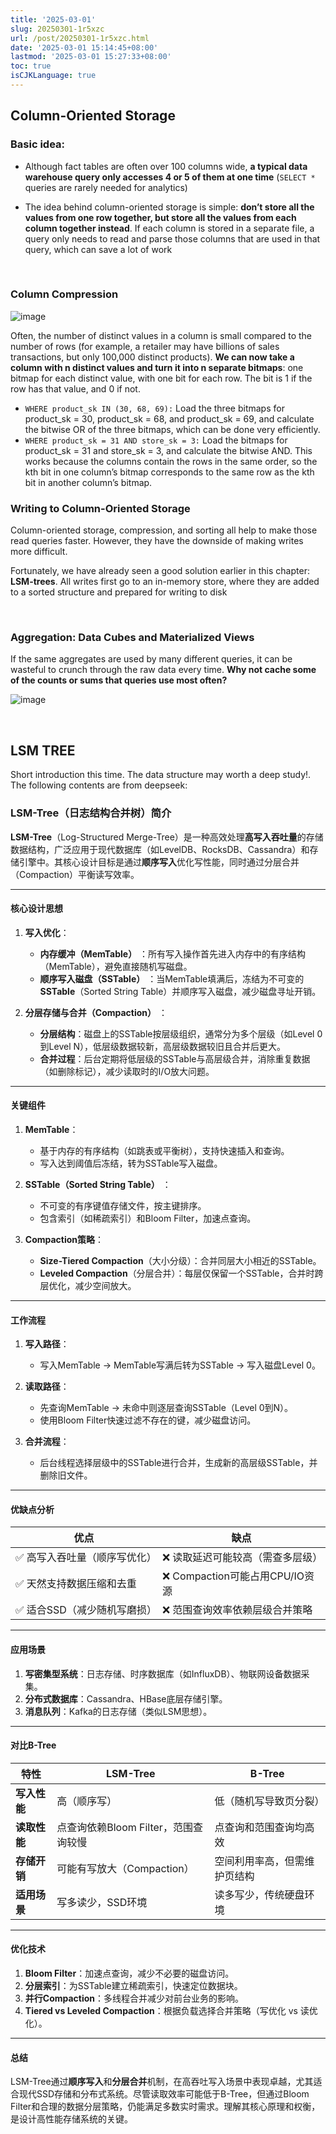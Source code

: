 ```yaml
---
title: '2025-03-01'
slug: 20250301-1r5xzc
url: /post/20250301-1r5xzc.html
date: '2025-03-01 15:14:45+08:00'
lastmod: '2025-03-01 15:27:33+08:00'
toc: true
isCJKLanguage: true
---
```


## Column-Oriented Storage

### Basic idea:

* Although fact tables are often over 100 columns wide, **a typical data warehouse query only accesses 4 or 5 of them at one time** (`SELECT *`​ queries are rarely needed for analytics)

* The idea behind column-oriented storage is simple: **don’t store all the values from one row together, but store all the values from each column together instead**. If each column is stored in a separate file, a query only needs to read and parse those columns that are used in that query, which can save a lot of work

‍

### Column Compression

​![image](https://raw.githubusercontent.com/mobilephone724/hugoBlog/siyuan-pub/images/image-20250301222707-tl85kx9.png)​

Often, the number of distinct values in a column is small compared to the number of rows (for example, a retailer may have billions of sales transactions, but only 100,000 distinct products). **We can now take a column with n distinct values and turn it into n separate bitmaps**: one bitmap for each distinct value, with one bit for each row. The bit is 1 if the row has that value, and 0 if not.

* ​`WHERE product_sk IN (30, 68, 69):`​ Load the three bitmaps for product\_sk \= 30, product\_sk \= 68, and product\_sk \= 69, and calculate the bitwise OR of the three bitmaps, which can be done very efficiently.
* ​`WHERE product_sk = 31 AND store_sk = 3:`​  Load the bitmaps for product\_sk \= 31 and store\_sk \= 3, and calculate the bitwise AND. This works because the columns contain the rows in the same order, so the kth bit in one column’s bitmap corresponds to the same row as the kth bit in another column’s bitmap.

### Writing to Column-Oriented Storage

Column-oriented storage, compression, and sorting all help to make those read queries faster. However, they have the downside of making writes more difficult.

Fortunately, we have already seen a good solution earlier in this chapter: **LSM-trees**. All writes first go to an in-memory store, where they are added to a sorted structure and prepared for writing to disk

‍

### Aggregation: Data Cubes and Materialized Views

If the same aggregates are used by many different queries, it can be wasteful to crunch through the raw data every time. **Why not cache some of the counts or sums that queries use most often?**

​![image](https://raw.githubusercontent.com/mobilephone724/hugoBlog/siyuan-pub/images/image-20250301223112-syh1rh7.png)​

‍

## LSM TREE

Short introduction this time. The data structure may worth a deep study!. The following contents are from deepseek:

### LSM-Tree（日志结构合并树）简介

**LSM-Tree**（Log-Structured Merge-Tree）是一种高效处理**高写入吞吐量**的存储数据结构，广泛应用于现代数据库（如LevelDB、RocksDB、Cassandra）和存储引擎中。其核心设计目标是通过**顺序写入**优化写性能，同时通过分层合并（Compaction）平衡读写效率。

---

#### 核心设计思想

1. **写入优化**：

    * **内存缓冲（MemTable）** ：所有写入操作首先进入内存中的有序结构（MemTable），避免直接随机写磁盘。
    * **顺序写入磁盘（SSTable）** ：当MemTable填满后，冻结为不可变的**SSTable**（Sorted String Table）并顺序写入磁盘，减少磁盘寻址开销。
2. **分层存储与合并（Compaction）** ：

    * **分层结构**：磁盘上的SSTable按层级组织，通常分为多个层级（如Level 0到Level N），低层级数据较新，高层级数据较旧且合并后更大。
    * **合并过程**：后台定期将低层级的SSTable与高层级合并，消除重复数据（如删除标记），减少读取时的I/O放大问题。

---

#### 关键组件

1. **MemTable**：

    * 基于内存的有序结构（如跳表或平衡树），支持快速插入和查询。
    * 写入达到阈值后冻结，转为SSTable写入磁盘。
2. **SSTable（Sorted String Table）** ：

    * 不可变的有序键值存储文件，按主键排序。
    * 包含索引（如稀疏索引）和Bloom Filter，加速点查询。
3. **Compaction策略**：

    * **Size-Tiered Compaction**（大小分级）：合并同层大小相近的SSTable。
    * **Leveled Compaction**（分层合并）：每层仅保留一个SSTable，合并时跨层优化，减少空间放大。

---

#### 工作流程

1. **写入路径**：

    * 写入MemTable → MemTable写满后转为SSTable → 写入磁盘Level 0。
2. **读取路径**：

    * 先查询MemTable → 未命中则逐层查询SSTable（Level 0到N）。
    * 使用Bloom Filter快速过滤不存在的键，减少磁盘访问。
3. **合并流程**：

    * 后台线程选择层级中的SSTable进行合并，生成新的高层级SSTable，并删除旧文件。

---

#### 优缺点分析

|**优点**|**缺点**|
| -------------------------------| -----------------------------------|
|✅ 高写入吞吐量（顺序写优化）|❌ 读取延迟可能较高（需查多层级）|
|✅ 天然支持数据压缩和去重|❌ Compaction可能占用CPU/IO资源|
|✅ 适合SSD（减少随机写磨损）|❌ 范围查询效率依赖层级合并策略|

---

#### 应用场景

1. **写密集型系统**：日志存储、时序数据库（如InfluxDB）、物联网设备数据采集。
2. **分布式数据库**：Cassandra、HBase底层存储引擎。
3. **消息队列**：Kafka的日志存储（类似LSM思想）。

---

#### 对比B-Tree

|**特性**|**LSM-Tree**|**B-Tree**|
| --| --------------------------------------| ------------------------------|
|**写入性能**|高（顺序写）|低（随机写导致页分裂）|
|**读取性能**|点查询依赖Bloom Filter，范围查询较慢|点查询和范围查询均高效|
|**存储开销**|可能有写放大（Compaction）|空间利用率高，但需维护页结构|
|**适用场景**|写多读少，SSD环境|读多写少，传统硬盘环境|

---

#### 优化技术

1. **Bloom Filter**：加速点查询，减少不必要的磁盘访问。
2. **分层索引**：为SSTable建立稀疏索引，快速定位数据块。
3. **并行Compaction**：多线程合并减少对前台业务的影响。
4. **Tiered vs Leveled Compaction**：根据负载选择合并策略（写优化 vs 读优化）。

---

#### 总结

LSM-Tree通过**顺序写入**和**分层合并**机制，在高吞吐写入场景中表现卓越，尤其适合现代SSD存储和分布式系统。尽管读取效率可能低于B-Tree，但通过Bloom Filter和合理的数据分层策略，仍能满足多数实时需求。理解其核心原理和权衡，是设计高性能存储系统的关键。

‍
